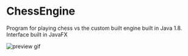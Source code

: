 # ChessEngine
Program for playing chess vs the custom built engine built in Java 1.8. Interface built in JavaFX

![preview gif](https://gph.is/g/EBBM3nl)
